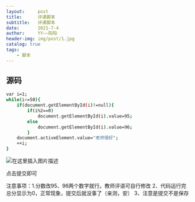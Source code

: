 ```yaml
---
layout:     post
title:      评课脚本
subtitle:   评课脚本
date:       2021-7-4
author:     YY——阳阳
header-img: img/post/1.jpg
catalog: true
tags:
    - 脚本
---
```


## 源码

```bash
var i=1; 
while(i<=50){
	if(document.getElementById(i)!=null){
		if(i%2==0)
			document.getElementById(i).value=95;
		else
			document.getElementById(i).value=96;
		}
	document.activeElement.value="老师很好";
	++i;
}
```
![在这里插入图片描述](https://img-blog.csdnimg.cn/20210105115507875.png?x-oss-process=image/watermark,type_ZmFuZ3poZW5naGVpdGk,shadow_10,text_aHR0cHM6Ly9ibG9nLmNzZG4ubmV0L3FxXzQ2MTEwMjI0,size_16,color_FFFFFF,t_70)

点击提交即可


注意事项：1.分数改95、96两个数字就行。教师评语可自行修改
2、代码运行完总分显示为0，正常现象，提交后就没事了（亲测，安）
3、注意是提交不是保存